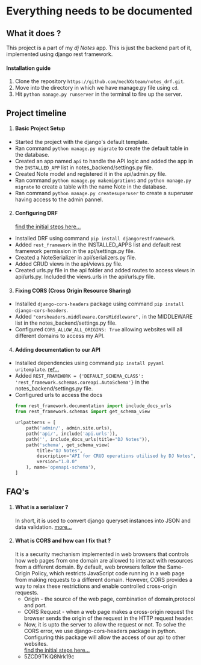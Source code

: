 # Everything needs to be documented

## What it does ?

This project is a part of my *dj Notes* app. This is just the backend part of it, implemented using django rest
framework.

#### Installation guide

1. Clone the repository `https://github.com/mechXsteam/notes_drf.git`.
2. Move into the directory in which we have manage.py file using `cd`.
3. Hit `python manage.py runserver` in the terminal to fire up the server.

## Project timeline

1. #### Basic Project Setup

- Started the project with the django's default template.
- Ran command `python manage.py migrate` to create the default table in the database.
- Created an app named `api` to handle the API logic and added the app in the `INSTALLED_APP` list in
  notes_backend/settings.py file.
- Created Note model and registered it in the api/admin.py file.
- Ran command `python manage.py makemigrations` and `python manage.py migrate` to create a table with the name Note in
  the database.
- Ran command `python manage.py createsuperuser` to create a superuser having access to the admin pannel.

2. #### Configuring DRF
   [find the initial steps here...](https://www.django-rest-framework.org/#installation)

- Installed DRF using command `pip install djangorestframework`. 
- Added `rest_framework` in the INSTALLED_APPS list and default rest framework permission in the api/settings.py file.
- Created a NoteSerializer in api/serializers.py file.
- Added CRUD views in the api/views.py file.
- Created urls.py file in the api folder and added routes to access views in api/urls.py. Included the views.urls in the
  api/urls.py file.

3. #### Fixing CORS (Cross Origin Resource Sharing)

- Installed `django-cors-headers` package using command `pip install django-cors-headers`.
- Added `"corsheaders.middleware.CorsMiddleware",` in the MIDDLEWARE list in the notes_backend/settings.py file.
- Configured `CORS_ALLOW_ALL_ORIGINS: True` allowing websites will all different domains to access my API.

4. #### Adding documentation to our API

- Installed dependencies using command `pip install pyyaml uritemplate`. [ref...](https://www.django-rest-framework.org/api-guide/schemas/#install-dependencies)
- Added ```REST_FRAMEWORK = {'DEFAULT_SCHEMA_CLASS': 'rest_framework.schemas.coreapi.AutoSchema'}``` in the
  notes_backend/settings.py file.
- Configured urls to access the docs
   ```python
   from rest_framework.documentation import include_docs_urls
   from rest_framework.schemas import get_schema_view
   
   urlpatterns = [
       path('admin/', admin.site.urls),
       path('api/', include('api.urls')),
       path('', include_docs_urls(title="DJ Notes")),
       path('schema', get_schema_view(
           title="DJ Notes",
           description="API for CRUD operations utilised by DJ Notes",
           version="1.0.0"
       ), name='openapi-schema'),
   ]
   
   ```

## FAQ's

1. #### What is a serializer ?
   In short, it is used to convert django queryset instances into JSON and data
   validation. [more...](https://www.django-rest-framework.org/tutorial/1-serialization/#tutorial-1-serialization)
2. #### What is CORS and how can I fix that ?
   It is a security mechanism implemented in web browsers that controls how web pages from one domain are allowed to
   interact with resources from a different domain.
   By default, web browsers follow the Same-Origin Policy, which restricts JavaScript code running in a web page from
   making requests to a different domain. However, CORS provides a way to relax these restrictions and enable controlled
   cross-origin requests.
    - Origin - the source of the web page, combination of domain,protocol and port.
    - CORS Request - when a web page makes a cross-origin request the browser sends the origin of the request in the
      HTTP request header.
    - Now, it is upto the server to allow the request or not.
      To solve the CORS error, we use django-cors-headers package in python. Configuring this package will allow the
      access of
      our api to other websites. <br>
      [find the initial steps here...](https://pypi.org/project/django-cors-headers/)
    - 5ZCD9TKiQ8Nrk19c